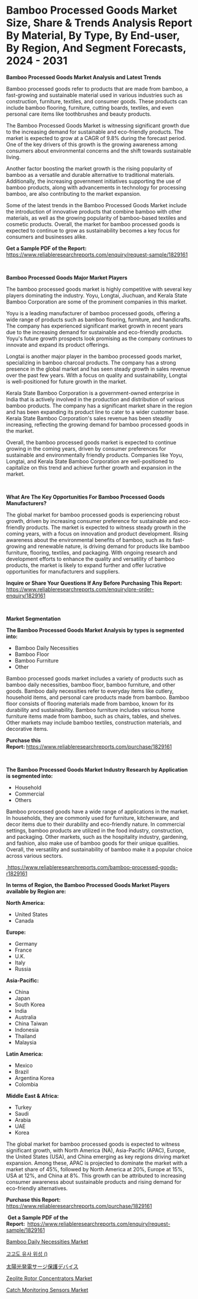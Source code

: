 <p><h1>Bamboo Processed Goods Market Size, Share & Trends Analysis Report By Material, By Type, By End-user, By Region, And Segment Forecasts, 2024 - 2031</h1></p><p><strong>Bamboo Processed Goods Market Analysis and Latest Trends</strong></p>
<p><p>Bamboo processed goods refer to products that are made from bamboo, a fast-growing and sustainable material used in various industries such as construction, furniture, textiles, and consumer goods. These products can include bamboo flooring, furniture, cutting boards, textiles, and even personal care items like toothbrushes and beauty products.</p><p>The Bamboo Processed Goods Market is witnessing significant growth due to the increasing demand for sustainable and eco-friendly products. The market is expected to grow at a CAGR of 9.8% during the forecast period. One of the key drivers of this growth is the growing awareness among consumers about environmental concerns and the shift towards sustainable living.</p><p>Another factor boosting the market growth is the rising popularity of bamboo as a versatile and durable alternative to traditional materials. Additionally, the increasing government initiatives supporting the use of bamboo products, along with advancements in technology for processing bamboo, are also contributing to the market expansion.</p><p>Some of the latest trends in the Bamboo Processed Goods Market include the introduction of innovative products that combine bamboo with other materials, as well as the growing popularity of bamboo-based textiles and cosmetic products. Overall, the market for bamboo processed goods is expected to continue to grow as sustainability becomes a key focus for consumers and businesses alike.</p></p>
<p><strong>Get a Sample PDF of the Report:&nbsp;</strong> <a href="https://www.reliableresearchreports.com/enquiry/request-sample/1829161">https://www.reliableresearchreports.com/enquiry/request-sample/1829161</a></p>
<p>&nbsp;</p>
<p><strong>Bamboo Processed Goods Major Market Players</strong></p>
<p><p>The bamboo processed goods market is highly competitive with several key players dominating the industry. Yoyu, Longtai, Jiuchuan, and Kerala State Bamboo Corporation are some of the prominent companies in this market.</p><p>Yoyu is a leading manufacturer of bamboo processed goods, offering a wide range of products such as bamboo flooring, furniture, and handicrafts. The company has experienced significant market growth in recent years due to the increasing demand for sustainable and eco-friendly products. Yoyu's future growth prospects look promising as the company continues to innovate and expand its product offerings.</p><p>Longtai is another major player in the bamboo processed goods market, specializing in bamboo charcoal products. The company has a strong presence in the global market and has seen steady growth in sales revenue over the past few years. With a focus on quality and sustainability, Longtai is well-positioned for future growth in the market.</p><p>Kerala State Bamboo Corporation is a government-owned enterprise in India that is actively involved in the production and distribution of various bamboo products. The company has a significant market share in the region and has been expanding its product line to cater to a wider customer base. Kerala State Bamboo Corporation's sales revenue has been steadily increasing, reflecting the growing demand for bamboo processed goods in the market.</p><p>Overall, the bamboo processed goods market is expected to continue growing in the coming years, driven by consumer preferences for sustainable and environmentally friendly products. Companies like Yoyu, Longtai, and Kerala State Bamboo Corporation are well-positioned to capitalize on this trend and achieve further growth and expansion in the market.</p></p>
<p>&nbsp;</p>
<p><strong>What Are The Key Opportunities For Bamboo Processed Goods Manufacturers?</strong></p>
<p><p>The global market for bamboo processed goods is experiencing robust growth, driven by increasing consumer preference for sustainable and eco-friendly products. The market is expected to witness steady growth in the coming years, with a focus on innovation and product development. Rising awareness about the environmental benefits of bamboo, such as its fast-growing and renewable nature, is driving demand for products like bamboo furniture, flooring, textiles, and packaging. With ongoing research and development efforts to enhance the quality and versatility of bamboo products, the market is likely to expand further and offer lucrative opportunities for manufacturers and suppliers.</p></p>
<p><strong>Inquire or Share Your Questions If Any Before Purchasing This Report:</strong> <a href="https://www.reliableresearchreports.com/enquiry/pre-order-enquiry/1829161">https://www.reliableresearchreports.com/enquiry/pre-order-enquiry/1829161</a></p>
<p>&nbsp;</p>
<p><strong>Market Segmentation</strong></p>
<p><strong>The Bamboo Processed Goods Market Analysis by types is segmented into:</strong></p>
<p><ul><li>Bamboo Daily Necessities</li><li>Bamboo Floor</li><li>Bamboo Furniture</li><li>Other</li></ul></p>
<p><p>Bamboo processed goods market includes a variety of products such as bamboo daily necessities, bamboo floor, bamboo furniture, and other goods. Bamboo daily necessities refer to everyday items like cutlery, household items, and personal care products made from bamboo. Bamboo floor consists of flooring materials made from bamboo, known for its durability and sustainability. Bamboo furniture includes various home furniture items made from bamboo, such as chairs, tables, and shelves. Other markets may include bamboo textiles, construction materials, and decorative items.</p></p>
<p><strong>Purchase this Report:&nbsp;</strong><a href="https://www.reliableresearchreports.com/purchase/1829161">https://www.reliableresearchreports.com/purchase/1829161</a></p>
<p>&nbsp;</p>
<p><strong>The Bamboo Processed Goods Market Industry Research by Application is segmented into:</strong></p>
<p><ul><li>Household</li><li>Commercial</li><li>Others</li></ul></p>
<p><p>Bamboo processed goods have a wide range of applications in the market. In households, they are commonly used for furniture, kitchenware, and decor items due to their durability and eco-friendly nature. In commercial settings, bamboo products are utilized in the food industry, construction, and packaging. Other markets, such as the hospitality industry, gardening, and fashion, also make use of bamboo goods for their unique qualities. Overall, the versatility and sustainability of bamboo make it a popular choice across various sectors.</p></p>
<p><a href="https://www.reliableresearchreports.com/bamboo-processed-goods-r1829161">&nbsp;https://www.reliableresearchreports.com/bamboo-processed-goods-r1829161</a></p>
<p><strong>In terms of Region, the Bamboo Processed Goods Market Players available by Region are:</strong></p>
<p>
    <p> <strong> North America: </strong>
        <ul>
            <li>United States</li>
            <li>Canada</li>
        </ul>
        </p> 
    <p> <strong> Europe: </strong>
        <ul>
            <li>Germany</li>
            <li>France</li>
            <li>U.K.</li>
            <li>Italy</li>
            <li>Russia</li>
        </ul>
        </p> 
    <p> <strong> Asia-Pacific: </strong>
        <ul>
            <li>China</li>
            <li>Japan</li>
            <li>South Korea</li>
            <li>India</li>
            <li>Australia</li>
            <li>China Taiwan</li>
            <li>Indonesia</li>
            <li>Thailand</li>
            <li>Malaysia</li>
        </ul>
        </p> 
    <p> <strong> Latin America: </strong>
        <ul>
            <li>Mexico</li>
            <li>Brazil</li>
            <li>Argentina Korea</li>
            <li>Colombia</li>
        </ul>
        </p> 
    <p> <strong> Middle East & Africa: </strong>
        <ul>
            <li>Turkey</li>
            <li>Saudi</li>
            <li>Arabia</li>
            <li>UAE</li>
            <li>Korea</li>
        </ul>
    </p>
    </p>
<p><p>The global market for bamboo processed goods is expected to witness significant growth, with North America (NA), Asia-Pacific (APAC), Europe, the United States (USA), and China emerging as key regions driving market expansion. Among these, APAC is projected to dominate the market with a market share of 45%, followed by North America at 20%, Europe at 15%, USA at 12%, and China at 8%. This growth can be attributed to increasing consumer awareness about sustainable products and rising demand for eco-friendly alternatives.</p></p>
<p><strong>Purchase this Report: </strong><a href="https://www.reliableresearchreports.com/purchase/1829161">https://www.reliableresearchreports.com/purchase/1829161</a></p>
<p>&nbsp;<strong>Get a Sample PDF of the Report:&nbsp;&nbsp;</strong><a href="https://www.reliableresearchreports.com/enquiry/request-sample/1829161">https://www.reliableresearchreports.com/enquiry/request-sample/1829161</a></p>
<p><strong></strong></p>
<p><p><a href="https://github.com/brentleyjimmiealvaradoz4l1rea/Market-Research-Report-List-2/blob/main/bamboo-daily-necessities-market.md">Bamboo Daily Necessities Market</a></p><p><a href="https://github.com/romeshmittrochakma11/Market-Research-Report-List-1/blob/main/2774170104926.md">고고도 유사 위성 ()</a></p><p><a href="https://github.com/qwpelcjko9242629/Market-Research-Report-List-2/blob/main/6832269110159.md">太陽光発電サージ保護デバイス</a></p><p><a href="https://github.com/Angelnienowdseej3e45z3p8c/Market-Research-Report-List-2/blob/main/zeolite-rotor-concentrators-market.md">Zeolite Rotor Concentrators Market</a></p><p><a href="https://issuu.com/reportprime-2/docs/catch-monitoring-sensors-market-size-2030.pptx">Catch Monitoring Sensors Market</a></p></p>